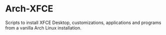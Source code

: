 # Arch-XFCE

Scripts to install XFCE Desktop, customizations, applications and programs from a vanilla Arch Linux installation.
